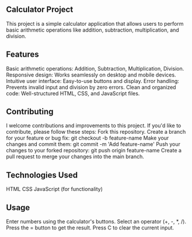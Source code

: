 ## Calculator Project
This project is a simple calculator application that allows users to perform basic arithmetic operations like addition, subtraction, multiplication, and division.

## Features
Basic arithmetic operations: Addition, Subtraction, Multiplication, Division.
Responsive design: Works seamlessly on desktop and mobile devices.
Intuitive user interface: Easy-to-use buttons and display.
Error handling: Prevents invalid input and division by zero errors.
Clean and organized code: Well-structured HTML, CSS, and JavaScript files.

## Contributing
I welcome contributions and improvements to this project. If you'd like to contribute, please follow these steps:
Fork this repository.
Create a branch for your feature or bug fix: git checkout -b feature-name
Make your changes and commit them: git commit -m 'Add feature-name'
Push your changes to your forked repository: git push origin feature-name
Create a pull request to merge your changes into the main branch.
## Technologies Used

HTML
CSS
JavaScript (for functionality)
## Usage

Enter numbers using the calculator's buttons.
Select an operator (+, -, *, /).
Press the = button to get the result.
Press C to clear the current input.